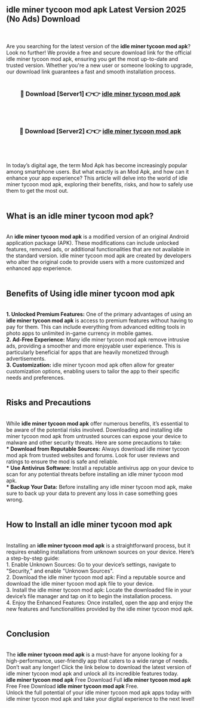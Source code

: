 ## idle miner tycoon mod apk Latest Version 2025 (No Ads) Download
<br><br>
Are you searching for the latest version of the <strong>idle miner tycoon mod apk</strong>? Look no further! We provide a free and secure download link for the official idle miner tycoon mod apk, ensuring you get the most up-to-date and trusted version. Whether you're a new user or someone looking to upgrade, our download link guarantees a fast and smooth installation process.
<br>
<br>
<div align="center">
<h3>🔴 Download [Server1] 👉👉 <a href="https://modyolo.store/idle_miner_tycoon_mod_apk">idle miner tycoon mod apk</a></h3><br>
<br>
<h3>🔴 Download [Server2] 👉👉 <a href="https://modyolo.store/idle_miner_tycoon_mod_apk">idle miner tycoon mod apk</a></h3><br>
</div>
<br>
<br>
In today’s digital age, the term Mod Apk has become increasingly popular among smartphone users. But what exactly is an Mod Apk, and how can it enhance your app experience? This article will delve into the world of idle miner tycoon mod apk, exploring their benefits, risks, and how to safely use them to get the most out.
<br>
<br>
<h2>What is an idle miner tycoon mod apk?</h2>
<br>
An <strong>idle miner tycoon mod apk</strong> is a modified version of an original Android application package (APK). These modifications can include unlocked features, removed ads, or additional functionalities that are not available in the standard version. idle miner tycoon mod apk are created by developers who alter the original code to provide users with a more customized and enhanced app experience.
<br>
<br>
<h2>Benefits of Using idle miner tycoon mod apk</h2>
<br>
<strong> 1. Unlocked Premium Features:</strong> One of the primary advantages of using an <strong>idle miner tycoon mod apk</strong> is access to premium features without having to pay for them. This can include everything from advanced editing tools in photo apps to unlimited in-game currency in mobile games.
<br>
<strong> 2. Ad-Free Experience:</strong> Many idle miner tycoon mod apk remove intrusive ads, providing a smoother and more enjoyable user experience. This is particularly beneficial for apps that are heavily monetized through advertisements.
<br>
<strong> 3. Customization:</strong> idle miner tycoon mod apk often allow for greater customization options, enabling users to tailor the app to their specific needs and preferences.
<br>
<br>
<h2>Risks and Precautions</h2>
<br>
While <strong>idle miner tycoon mod apk</strong> offer numerous benefits, it’s essential to be aware of the potential risks involved. Downloading and installing idle miner tycoon mod apk from untrusted sources can expose your device to malware and other security threats. Here are some precautions to take:
<br>
<strong> * Download from Reputable Sources:</strong> Always download idle miner tycoon mod apk from trusted websites and forums. Look for user reviews and ratings to ensure the mod is safe and reliable.
<br>
<strong> * Use Antivirus Software:</strong> Install a reputable antivirus app on your device to scan for any potential threats before installing an idle miner tycoon mod apk.
<br>
<strong> * Backup Your Data:</strong> Before installing any idle miner tycoon mod apk, make sure to back up your data to prevent any loss in case something goes wrong.
<br>
<br>
<h2>How to Install an idle miner tycoon mod apk</h2>
<br>
Installing an <strong>idle miner tycoon mod apk</strong> is a straightforward process, but it requires enabling installations from unknown sources on your device. Here’s a step-by-step guide:
<br>
 1. Enable Unknown Sources: Go to your device’s settings, navigate to "Security," and enable "Unknown Sources".
<br>
 2. Download the idle miner tycoon mod apk: Find a reputable source and download the idle miner tycoon mod apk file to your device.
<br>
 3. Install the idle miner tycoon mod apk: Locate the downloaded file in your device’s file manager and tap on it to begin the installation process.
<br>
 4. Enjoy the Enhanced Features: Once installed, open the app and enjoy the new features and functionalities provided by the idle miner tycoon mod apk.
<br>
<br>
<h2><strong>Conclusion</strong></h2>
<br>
The <strong>idle miner tycoon mod apk</strong> is a must-have for anyone looking for a high-performance, user-friendly app that caters to a wide range of needs. Don’t wait any longer! Click the link below to download the latest version of idle miner tycoon mod apk and unlock all its incredible features today.
<br>
<strong>idle miner tycoon mod apk</strong> Free Download Full <strong>idle miner tycoon mod apk</strong> Free Free Download <strong>idle miner tycoon mod apk</strong> Free.
<br>
Unlock the full potential of your idle miner tycoon mod apk apps today with idle miner tycoon mod apk and take your digital experience to the next level!

